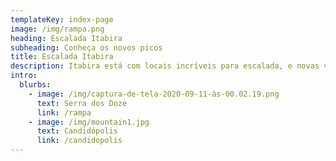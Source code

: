 ```yaml
---
templateKey: index-page
image: /img/rampa.png
heading: Escalada Itabira
subheading: Conheça os novos picos
title: Escalada Itabira
description: Itabira está com locais incríveis para escalada, e novas vias surgindo a todo momento. Acompanhe pelo site e venha escalar conosco!
intro:
  blurbs:
    - image: /img/captura-de-tela-2020-09-11-às-00.02.19.png
      text: Serra dos Doze
      link: /rampa
    - image: /img/mountain1.jpg
      text: Candidópolis
      link: /candidopolis
---
```

